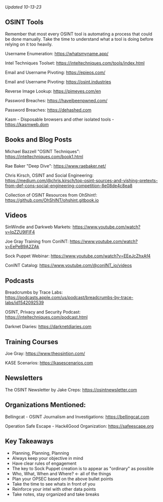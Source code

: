 *Updated 10-13-23*


## OSINT Tools
Remember that most every OSINT tool is automating a process that could be done manually. Take the time to understand what a tool is doing before relying on it too heavily. 

Username Enumeration: https://whatsmyname.app/

Intel Techniques Toolset: https://inteltechniques.com/tools/index.html

Email and Username Pivoting: https://epieos.com/

Email and Username Pivoting: https://osint.industries

Reverse Image Lookup: https://pimeyes.com/en

Password Breaches: https://haveibeenpwned.com/

Password Breaches: https://dehashed.com

Kasm - Disposable browsers and other isolated tools - https://kasmweb.dom

## Books and Blog Posts
Michael Bazzell "OSINT Techniques": https://inteltechniques.com/book1.html

Rae Baker "Deep Dive": https://www.raebaker.net/

Chris Kirsch, OSINT and Social Engineering: https://medium.com/@chris.kirsch/top-osint-sources-and-vishing-pretexts-from-def-cons-social-engineering-competition-8e08de4c8ea8

Collection of OSINT Resources from OhShint!: https://github.com/OhShINT/ohshint.gitbook.io

## Videos
SinWindie and Darkweb Markets: https://www.youtube.com/watch?v=IqZZU9lFlF4

Joe Gray Training from ConINT: https://www.youtube.com/watch?v=EePeB9A2ZAk

Sock Puppet Webinar: https://www.youtube.com/watch?v=EEeJcZhxAf4

ConINT Catalog: https://www.youtube.com/@conINT_io/videos

## Podcasts
Breadcrumbs by Trace Labs: https://podcasts.apple.com/us/podcast/breadcrumbs-by-trace-labs/id1542092539

OSINT, Privacy and Security Podcast: https://inteltechniques.com/podcast.html

Darknet Diaries: https://darknetdiaries.com

## Training Courses

Joe Gray: https://www.theosintion.com/

KASE Scenarios: https://kasescenarios.com

## Newsletters

The OSINT Newsletter by Jake Creps: https://osintnewsletter.com

## Organizations Mentioned: 
Bellingcat - OSINT Journalism and Investigations: https://bellingcat.com

Operation Safe Escape - Hack4Good Organization: https://safeescape.org

## Key Takeaways 
* Planning, Planning, Planning
* Always keep your objective in mind
* Have clear rules of engagement
* The key to Sock Puppet creation is to appear as "ordinary" as possible
* Who, What, When and Where?  <- all of the things
* Plan your OPSEC based on the above bullet points
* Take the time to see whats in front of you
* Reinforce your intel with other data points
* Take notes, stay organized and take breaks
